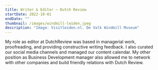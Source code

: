 ```yaml
---
title: Writer & Editor – Dutch Review
startDate: 2022-10-01
endDate: ""
thumbnail: /images/windmill-leiden.jpeg
description: "Image: Visitleiden.nl. De Valk Windmill Museum"
---
```

M﻿y role as editor at DutchReview was based in managerial work, proofreading, and providing constructive writing feedback. I also curated our social media channels and managed our content calendar. My other position as Business Development manager also allowed me to network with other companies and build friendly relations with Dutch Review.
